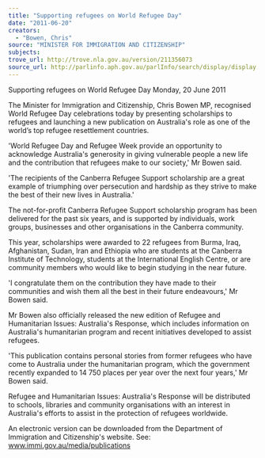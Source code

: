 ```yaml
---
title: "Supporting refugees on World Refugee Day"
date: "2011-06-20"
creators:
  - "Bowen, Chris"
source: "MINISTER FOR IMMIGRATION AND CITIZENSHIP"
subjects:
trove_url: http://trove.nla.gov.au/version/211356073
source_url: http://parlinfo.aph.gov.au/parlInfo/search/display/display.w3p;query=Id%3A%22media/pressrel/2548218%22
---
```


 

 Supporting refugees on World Refugee Day  Monday, 20 June 2011 

 The Minister for Immigration and Citizenship, Chris Bowen MP, recognised World  Refugee Day celebrations today by presenting scholarships to refugees and  launching a new publication on Australia's role as one of the world’s top refugee  resettlement countries. 

 'World Refugee Day and Refugee Week provide an opportunity to acknowledge  Australia's generosity in giving vulnerable people a new life and the contribution that  refugees make to our society,' Mr Bowen said. 

 'The recipients of the Canberra Refugee Support scholarship are a great example of  triumphing over persecution and hardship as they strive to make the best of their  new lives in Australia.' 

 The not-for-profit Canberra Refugee Support scholarship program has been  delivered for the past six years, and is supported by individuals, work groups,  businesses and other organisations in the Canberra community. 

 This year, scholarships were awarded to 22 refugees from Burma, Iraq, Afghanistan,  Sudan, Iran and Ethiopia who are students at the Canberra Institute of Technology,  students at the International English Centre, or are community members who would  like to begin studying in the near future. 

 'I congratulate them on the contribution they have made to their communities and  wish them all the best in their future endeavours,' Mr Bowen said. 

 Mr Bowen also officially released the new edition of Refugee and Humanitarian  Issues: Australia's Response, which includes information on Australia's humanitarian  program and recent initiatives developed to assist refugees. 

 'This publication contains personal stories from former refugees who have come to  Australia under the humanitarian program, which the government recently expanded  to 14 750 places per year over the next four years,' Mr Bowen said. 

 Refugee and Humanitarian Issues: Australia's Response will be distributed to  schools, libraries and community organisations with an interest in Australia's efforts  to assist in the protection of refugees worldwide. 

 An electronic version can be downloaded from the Department of Immigration and  Citizenship's website.  See: www.immi.gov.au/media/publications 

 

